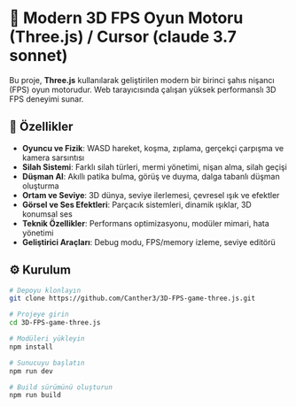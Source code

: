 # 🔫 Modern 3D FPS Oyun Motoru (Three.js) /  Cursor (claude 3.7 sonnet)

Bu proje, **Three.js** kullanılarak geliştirilen modern bir birinci şahıs nişancı (FPS) oyun motorudur. Web tarayıcısında çalışan yüksek performanslı 3D FPS deneyimi sunar.

## 🚀 Özellikler

- **Oyuncu ve Fizik**: WASD hareket, koşma, zıplama, gerçekçi çarpışma ve kamera sarsıntısı  
- **Silah Sistemi**: Farklı silah türleri, mermi yönetimi, nişan alma, silah geçişi  
- **Düşman AI**: Akıllı patika bulma, görüş ve duyma, dalga tabanlı düşman oluşturma  
- **Ortam ve Seviye**: 3D dünya, seviye ilerlemesi, çevresel ışık ve efektler  
- **Görsel ve Ses Efektleri**: Parçacık sistemleri, dinamik ışıklar, 3D konumsal ses  
- **Teknik Özellikler**: Performans optimizasyonu, modüler mimari, hata yönetimi  
- **Geliştirici Araçları**: Debug modu, FPS/memory izleme, seviye editörü  

## ⚙️ Kurulum

```bash
# Depoyu klonlayın
git clone https://github.com/Canther3/3D-FPS-game-three.js.git

# Projeye girin
cd 3D-FPS-game-three.js

# Modüleri yükleyin
npm install

# Sunucuyu başlatın
npm run dev

# Build sürümünü oluşturun
npm run build
